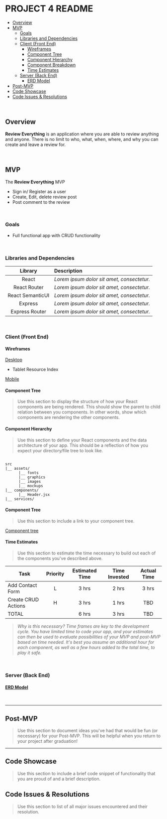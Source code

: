# PROJECT 4 README <!-- omit in toc -->

- [Overview](#overview)
- [MVP](#mvp)
  - [Goals](#goals)
  - [Libraries and Dependencies](#libraries-and-dependencies)
  - [Client (Front End)](#client-front-end)
    - [Wireframes](#wireframes)
    - [Component Tree](#component-tree)
    - [Component Hierarchy](#component-hierarchy)
    - [Component Breakdown](#component-breakdown)
    - [Time Estimates](#time-estimates)
  - [Server (Back End)](#server-back-end)
    - [ERD Model](#erd-model)
- [Post-MVP](#post-mvp)
- [Code Showcase](#code-showcase)
- [Code Issues & Resolutions](#code-issues--resolutions)

<br>

## Overview

**Review Everything** is an application where you are able to review anything and anyone. There is no limit to who, what, when, where, and why you can create and leave a review for.

<br>

## MVP

The **Review Everything** MVP

- Sign in/ Register as a user
- Create, Edit, delete review post
- Post comment to the review

<br>

### Goals

- Full functional app with CRUD functionality

<br>

### Libraries and Dependencies

|     Library      | Description                                |
| :--------------: | :----------------------------------------- |
|      React       | _Lorem ipsum dolor sit amet, consectetur._ |
|   React Router   | _Lorem ipsum dolor sit amet, consectetur._ |
| React SemanticUI | _Lorem ipsum dolor sit amet, consectetur._ |
|     Express      | _Lorem ipsum dolor sit amet, consectetur._ |
|  Express Router  | _Lorem ipsum dolor sit amet, consectetur._ |

<br>

### Client (Front End)

#### Wireframes

[Desktop](https://josiasdelatorre542515.invisionapp.com/freehand/Yoop-desktop-y96IhoTt2)

- Tablet Resource Index

[Mobile](https://josiasdelatorre542515.invisionapp.com/freehand/Yoop-mobile-8cQ4q0Dyh)

#### Component Tree

> Use this section to display the structure of how your React components are being rendered. This should show the parent to child relation between you components. In other words, show which components are rendering the other components.

#### Component Hierarchy

> Use this section to define your React components and the data architecture of your app. This should be a reflection of how you expect your directory/file tree to look like.

```structure

src
|__ assets/
      |__ fonts
      |__ graphics
      |__ images
      |__ mockups
|__ components/
      |__ Header.jsx
|__ services/

```

#### Component Tree

> Use this section to include a link to your component tree.

[Component tree](url)

#### Time Estimates

> Use this section to estimate the time necessary to build out each of the components you've described above.

| Task                | Priority | Estimated Time | Time Invested | Actual Time |
| ------------------- | :------: | :------------: | :-----------: | :---------: |
| Add Contact Form    |    L     |     3 hrs      |     2 hrs     |    3 hrs    |
| Create CRUD Actions |    H     |     3 hrs      |     1 hrs     |     TBD     |
| TOTAL               |          |     6 hrs      |     3 hrs     |     TBD     |

> _Why is this necessary? Time frames are key to the development cycle. You have limited time to code your app, and your estimates can then be used to evaluate possibilities of your MVP and post-MVP based on time needed. It's best you assume an additional hour for each component, as well as a few hours added to the total time, to play it safe._

<br>

### Server (Back End)

#### [ERD Model](https://drive.google.com/file/d/1VxEgfK6yrAuUqCA6REF8pXASR6QU1VV5/view?usp=sharing)

<br>

---

## Post-MVP

> Use this section to document ideas you've had that would be fun (or necessary) for your Post-MVP. This will be helpful when you return to your project after graduation!

---

## Code Showcase

> Use this section to include a brief code snippet of functionality that you are proud of and a brief description.

## Code Issues & Resolutions

> Use this section to list of all major issues encountered and their resolution.
